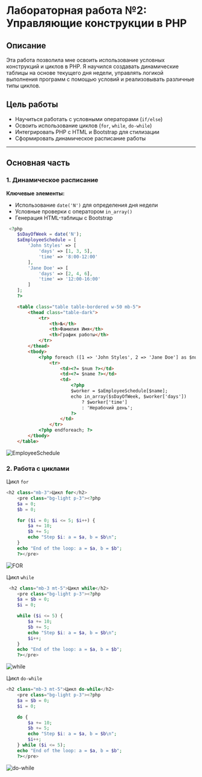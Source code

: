 # Лабораторная работа №2: Управляющие конструкции в PHP

## Описание
Эта работа позволила мне освоить использование условных конструкций и циклов в PHP. Я научился создавать динамические таблицы на основе текущего дня недели, управлять логикой выполнения программ с помощью условий и реализовывать различные типы циклов.

## Цель работы
- Научиться работать с условными операторами (`if/else`)
- Освоить использование циклов (`for`, `while`, `do-while`)
- Интегрировать PHP с HTML и Bootstrap для стилизации
- Сформировать динамическое расписание работы

---

## Основная часть

### 1. Динамическое расписание

**Ключевые элементы:**
- Использование `date('N')` для определения дня недели
- Условные проверки с оператором `in_array()`
- Генерация HTML-таблицы с Bootstrap

```php
 <?php
    $sDayOfWeek = date('N'); 
    $aEmployeeSchedule = [
        'John Styles' => [
            'days' => [1, 3, 5],
            'time' => '8:00-12:00'
        ],
        'Jane Doe' => [
            'days' => [2, 4, 6],
            'time' => '12:00-16:00'
        ]
    ];
    ?>
```

```html
    <table class="table table-bordered w-50 mb-5">
        <thead class="table-dark">
            <tr>
                <th>№</th>
                <th>Фамилия Имя</th>
                <th>График работы</th>
            </tr>
        </thead>
        <tbody>
            <?php foreach ([1 => 'John Styles', 2 => 'Jane Doe'] as $num => $name): ?>
                <tr>
                    <td><?= $num ?></td>
                    <td><?= $name ?></td>
                    <td>
                        <?php
                        $worker = $aEmployeeSchedule[$name];
                        echo in_array($sDayOfWeek, $worker['days'])
                            ? $worker['time']
                            : 'Нерабочий день';
                        ?>
                    </td>
                </tr>
            <?php endforeach; ?>
        </tbody>
    </table>
```

![EmployeeSchedule](https://github.com/user-attachments/assets/4cb9978a-c1c5-4a96-95a3-91d500912edc)


### 2. Работа с циклами

Цикл `for`

```php
<h2 class="mb-3">Цикл for</h2>
    <pre class="bg-light p-3"><?php
    $a = 0;
    $b = 0;

    for ($i = 0; $i <= 5; $i++) {
        $a += 10;
        $b += 5;
        echo "Step $i: a = $a, b = $b\n";
    }
    echo "End of the loop: a = $a, b = $b";
    ?></pre>
```

![FOR](https://github.com/user-attachments/assets/51146904-12a6-498a-a6b3-3aece1a24e4c)

Цикл `while`

```php
 <h2 class="mb-3 mt-5">Цикл while</h2>
    <pre class="bg-light p-3"><?php
    $a = $b = 0;
    $i = 0;

    while ($i <= 5) {
        $a += 10;
        $b += 5;
        echo "Step $i: a = $a, b = $b\n";
        $i++;
    }
    echo "End of the loop: a = $a, b = $b";
    ?></pre>
```

![while](https://github.com/user-attachments/assets/454598c9-eb0a-4b90-853f-b458b2a4a52f)

Цикл `do-while`

```php
<h2 class="mb-3 mt-5">Цикл do-while</h2>
    <pre class="bg-light p-3"><?php
    $a = $b = 0;
    $i = 0;

    do {
        $a += 10;
        $b += 5;
        echo "Step $i: a = $a, b = $b\n";
        $i++;
    } while ($i <= 5);
    echo "End of the loop: a = $a, b = $b";
    ?></pre>
```

![do-while](https://github.com/user-attachments/assets/ee2e6487-5fa2-46b0-9037-41acc0984447)




